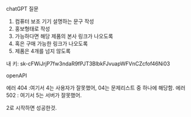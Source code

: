 chatGPT 질문

1. 컴퓨터 보조 기기 설명하는 문구 작성
2. 홍보형태로 작성
3. 가능하다면 해당 제품의 본사 링크가 나오도록
4. 혹은 구매 가능한 링크가 나오도록
5. 제품은 4개를 넘지 않도록


내 키: 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

openAPI

에러 404 :여기서 4는 사용자가 잘못했어, 04는 문제리스트 중 하나에 해당함. 
에러 502 : 여기서 5는 서버가 잘못했어.

2로 시작하면 성공한것.